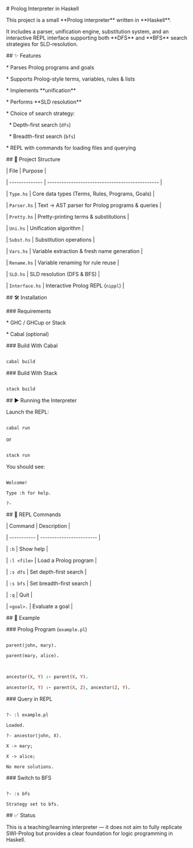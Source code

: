 \# Prolog Interpreter in Haskell



This project is a small \*\*Prolog interpreter\*\* written in \*\*Haskell\*\*.

It includes a parser, unification engine, substitution system, and an interactive REPL interface supporting both \*\*DFS\*\* and \*\*BFS\*\* search strategies for SLD-resolution.



\## ✨ Features



\* Parses Prolog programs and goals

\* Supports Prolog-style terms, variables, rules \& lists

\* Implements \*\*unification\*\*

\* Performs \*\*SLD resolution\*\*

\* Choice of search strategy:



&nbsp; \* Depth-first search (`dfs`)

&nbsp; \* Breadth-first search (`bfs`)

\* REPL with commands for loading files and querying



\## 📂 Project Structure



| File           | Purpose                                         |

| -------------- | ----------------------------------------------- |

| `Type.hs`      | Core data types (Terms, Rules, Programs, Goals) |

| `Parser.hs`    | Text → AST parser for Prolog programs \& queries |

| `Pretty.hs`    | Pretty-printing terms \& substitutions           |

| `Uni.hs`       | Unification algorithm                           |

| `Subst.hs`     | Substitution operations                         |

| `Vars.hs`      | Variable extraction \& fresh name generation     |

| `Rename.hs`    | Variable renaming for rule reuse                |

| `SLD.hs`       | SLD resolution (DFS \& BFS)                      |

| `Interface.hs` | Interactive Prolog REPL (`nippl`)               |



\## 🛠️ Installation



\### Requirements



\* GHC / GHCup or Stack

\* Cabal (optional)



\### Build With Cabal



```sh

cabal build

```



\### Build With Stack



```sh

stack build

```



\## ▶️ Running the Interpreter



Launch the REPL:



```sh

cabal run

```



or



```sh

stack run

```



You should see:



```

Welcome! 

Type :h for help.

?- 

```



\## 🧠 REPL Commands



| Command     | Description              |

| ----------- | ------------------------ |

| `:h`        | Show help                |

| `:l <file>` | Load a Prolog program    |

| `:s dfs`    | Set depth-first search   |

| `:s bfs`    | Set breadth-first search |

| `:q`        | Quit                     |

| `<goal>.`   | Evaluate a goal          |



\## 🧪 Example



\### Prolog Program (`example.pl`)



```prolog

parent(john, mary).

parent(mary, alice).



ancestor(X, Y) :- parent(X, Y).

ancestor(X, Y) :- parent(X, Z), ancestor(Z, Y).

```



\### Query in REPL



```

?- :l example.pl

Loaded.

?- ancestor(john, X).

X -> mary;

X -> alice;

No more solutions.

```



\### Switch to BFS



```

?- :s bfs

Strategy set to bfs.

```



\## ✅ Status



This is a teaching/learning interpreter — it does not aim to fully replicate SWI-Prolog but provides a clear foundation for logic programming in Haskell.



